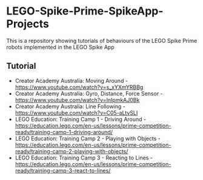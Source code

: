 # LEGO-Spike-Prime-SpikeApp-Projects
This is a repository showing tutorials of behaviours of the LEGO Spike Prime robots implemented in the LEGO Spike App

## Tutorial
* Creator Academy Australia: Moving Around - <a href="https://www.youtube.com/watch?v=s_xYXmYRBBg">https://www.youtube.com/watch?v=s_xYXmYRBBg</a>
* Creator Academy Australia: Gyro, Distance, Force Sensor - <a href="https://www.youtube.com/watch?v=InIpmkAJ0Bk">https://www.youtube.com/watch?v=InIpmkAJ0Bk</a>
* Creator Academy Australia: Line Following - <a href="https://www.youtube.com/watch?v=C05-aLtvSLI">https://www.youtube.com/watch?v=C05-aLtvSLI</a>
* LEGO Education: Training Camp 1 - Driving Around - <a href="https://education.lego.com/en-us/lessons/prime-competition-ready/training-camp-1-driving-around/">https://education.lego.com/en-us/lessons/prime-competition-ready/training-camp-1-driving-around/</a>
* LEGO Education: Training Camp 2 - Playing with Objects - <a href="https://education.lego.com/en-us/lessons/prime-competition-ready/training-camp-2-playing-with-objects/">https://education.lego.com/en-us/lessons/prime-competition-ready/training-camp-2-playing-with-objects/</a>
* LEGO Education: Training Camp 3 - Reacting to Lines - <a href="https://education.lego.com/en-us/lessons/prime-competition-ready/training-camp-3-react-to-lines/">https://education.lego.com/en-us/lessons/prime-competition-ready/training-camp-3-react-to-lines/</a>
